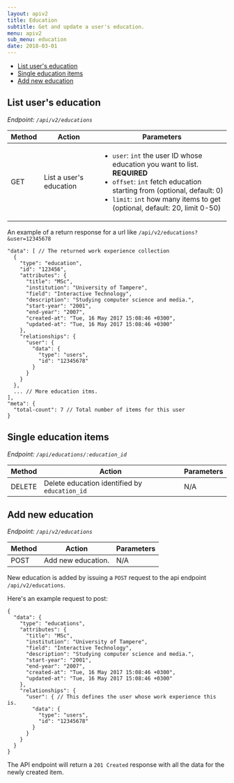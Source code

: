 ```yaml
---
layout: apiv2
title: Education
subtitle: Get and update a user's education.
menu: apiv2
sub_menu: education
date: 2018-03-01
---
```

<div class="pure-menu pure-menu-open pure-menu-horizontal">
    <ul>
        <li><a href="#list">List user's education</a></li>
        <li><a href="#single">Single education items</a></li>
        <li><a href="#create">Add new education</a></li>
    </ul>
</div>

<h2 id="list">List user's education</h2>

*Endpoint: `/api/v2/educations`*

<table class="pure-table">
    <thead>
        <tr>
            <th>Method</th>
            <th>Action</th>
            <th>Parameters</th>
        </tr>
    </thead>
    <tbody>
        <tr>
            <td>GET</td>
            <td>List a user's education</td>
            <td>
              <ul>
                <li><code>user</code>: <code>int</code> the user ID whose education you want to list. <strong>REQUIRED</strong></li>
                <li><code>offset</code>: <code>int</code> fetch education starting from (optional, default: 0)</li>
                <li><code>limit</code>: <code>int</code> how many items to get (optional, default: 20, limit 0-50)</li>
              </ul>
            </td>
        </tr>
    </tbody>
</table>

An example of a return response for a url like `/api/v2/educations?&user=12345678`

    "data": [ // The returned work experience collection
      {
        "type": "education",
        "id": "123456",
        "attributes": {
          "title": "MSc",
          "institution": "University of Tampere",
          "field": "Interactive Technology",
          "description": "Studying computer science and media.",
          "start-year": "2001",
          "end-year": "2007",
          "created-at": "Tue, 16 May 2017 15:08:46 +0300",
          "updated-at": "Tue, 16 May 2017 15:08:46 +0300"
        },
        "relationships": {
          "user": {
            "data": {
              "type": "users",
              "id": "12345678"
            }
          }
        }
      },
      ... // More education itms.
    ],
    "meta": {
      "total-count": 7 // Total number of items for this user
    }



<h2 id="single">Single education items</h2>

*Endpoint: `/api/educations/:education_id`*

<table class="pure-table">
    <thead>
        <tr>
            <th>Method</th>
            <th>Action</th>
            <th>Parameters</th>
        </tr>
    </thead>
    <tbody>
        <tr>
            <td>DELETE</td>
            <td>Delete education identified by <code>education_id</code></td>
            <td>N/A</td>
        </tr>
    </tbody>
</table>


<h2 id="create">Add new education</h2>

*Endpoint: `/api/v2/educations`*

<table class="pure-table">
    <thead>
        <tr>
            <th>Method</th>
            <th>Action</th>
            <th>Parameters</th>
        </tr>
    </thead>
    <tbody>
        <tr>
            <td>POST</td>
            <td>Add new education.</td>
            <td>
            N/A
            </td>
        </tr>
    </tbody>
</table>

New education is added by issuing a `POST` request to the api endpoint `/api/v2/educations`. 

Here's an example request to post:

	{
      "data": {
        "type": "educations",
        "attributes": {
          "title": "MSc",
          "institution": "University of Tampere",
          "field": "Interactive Technology",
          "description": "Studying computer science and media.",
          "start-year": "2001",
          "end-year": "2007",
          "created-at": "Tue, 16 May 2017 15:08:46 +0300",
          "updated-at": "Tue, 16 May 2017 15:08:46 +0300"
        },
        "relationships": {
          "user": { // This defines the user whose work experience this is.
            "data": {
              "type": "users",
              "id": "12345678"
            }
          }
        }
      }
    }

The API endpoint will return a `201 Created` response with all the data for the newly created item.

